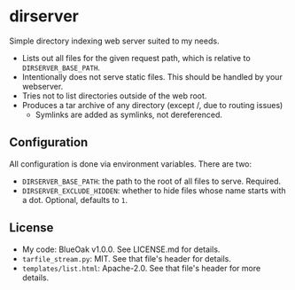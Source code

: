 # dirserver

Simple directory indexing web server suited to my needs.

- Lists out all files for the given request path, which is relative to `DIRSERVER_BASE_PATH`.
- Intentionally does not serve static files. This should be handled by your webserver.
- Tries not to list directories outside of the web root.
- Produces a tar archive of any directory (except /, due to routing issues)
  - Symlinks are added as symlinks, not dereferenced.

## Configuration

All configuration is done via environment variables. There are two:

- `DIRSERVER_BASE_PATH`: the path to the root of all files to serve. Required.
- `DIRSERVER_EXCLUDE_HIDDEN`: whether to hide files whose name starts with a dot. Optional, defaults to `1`.

## License

- My code: BlueOak v1.0.0. See LICENSE.md for details.
- `tarfile_stream.py`: MIT. See that file's header for details.
- `templates/list.html`: Apache-2.0. See that file's header for more details.
